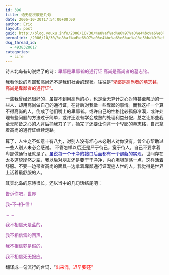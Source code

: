 ```yaml
---
id: 396
title: 语无伦次废话几句
date: 2006-10-30T17:54:00+00:00
author: Eric
layout: post
guid: http://blog.youxu.info/2006/10/30/%e8%af%ad%e6%97%a0%e4%bc%a6%e6%ac%a1%e5%ba%9f%e8%af%9d%e5%87%a0%e5%8f%a5/
permalink: /2006/10/30/%e8%af%ad%e6%97%a0%e4%bc%a6%e6%ac%a1%e5%ba%9f%e8%af%9d%e5%87%a0%e5%8f%a5/
dsq_thread_id:
  - 4938328617
categories:
  - Life
---
```

诗人北岛有句说烂了的诗：<span style="color: rgb(153, 51, 153);">卑鄙是卑鄙者的通行证 高尚是高尚者的墓志铭。</span>
  
我看他说的卑鄙和高尚还不是我们社会的现状。往往是“<span style="color: rgb(204, 0, 0);">卑鄙是高尚者的墓志铭，高尚是卑鄙者的通行证”。</span>

一些我曾经还很好的，虽提不到用高尚的心，也是全无算计之心对待甚至帮助的一些人，却用高尚做自己的通行证，在背后对我做一些卑鄙的事情。而我这样一个算不得高尚的人，倒成了他们嘴上的卑鄙者。或许自己的性格比较孤傲冷漠，或许处理有些问题的方法过于简单，或许还没有学会成熟的处理利益分配，总之让那些我全无防备之心的人背后捅我刀子了，捅完了还要让你背一个卑鄙的墓志铭，自己拿着高尚的通行证继续走路。

算了，人生之不如意十有八九，对别人没有坏心未必别人对你没有，曾全心帮助过一些人别人未必会感谢。 不管怎样以后还是严于待己，宽于待人，自己不要拿着卑鄙做通行证就是了。<span style="color: rgb(0, 0, 153);">虽说每一个干净的接口后面都有一个龌龊的实现</span>，世间存在太多道貌岸然之辈，我以后对朋友还是要干干净净，内心坦坦荡荡一点，这样活着舒服。不要一边带者高尚的面具一边拿着卑鄙通行证混迹人世的人，我觉得是世界上活着最舒服的人。

其实北岛的原诗很长，还以当中的几句话结尾吧：

<span style="color: rgb(153, 51, 153);">告诉你吧，世界</span>
  
<span style="color: rgb(153, 51, 153);">我&#8211;不&#8211;相&#8211;信！</span>
  
<span style="color: rgb(153, 51, 153);">&#8230; &#8230;</span>
  
<span style="color: rgb(153, 51, 153);">我不相信天是蓝的，</span>
  
<span style="color: rgb(153, 51, 153);">我不相信雷的回声，</span>
  
<span style="color: rgb(153, 51, 153);">我不相信梦是假的，</span>
  
<span style="color: rgb(153, 51, 153);">我不相信死无报应。</span>

翻译成一句流行的台词，“<span style="color: rgb(255, 0, 0);">出来混，迟早要还”</span>